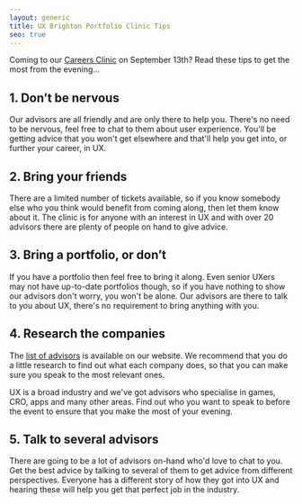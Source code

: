 ```yaml
---
layout: generic
title: UX Brighton Portfolio Clinic Tips
seo: true
---
```

Coming to our [Careers Clinic](/UX-career-clinic/) on September 13th? Read these tips to get the most from the evening…

## 1. Don’t be nervous

Our advisors are all friendly and are only there to help you. There's no need to be nervous, feel free to chat to them about user experience. You'll be getting advice that you won't get elsewhere and that'll help you get into, or further your career, in UX.

## 2. Bring your friends

There are a limited number of tickets available, so if you know somebody else who you think would benefit from coming along, then let them know about it. The clinic is for anyone with an interest in UX and with over 20 advisors there are plenty of people on hand to give advice.

## 3. Bring a portfolio, or don’t

If you have a portfolio then feel free to bring it along. Even senior UXers may not have up-to-date portfolios though, so if you have nothing to show our advisors don't worry, you won't be alone. Our advisors are there to talk to you about UX, there's no requirement to bring anything with you.

## 4. Research the companies

The [list of advisors](/UX-career-clinic/) is available on our website. We recommend that you do a little research to find out what each company does, so that you can make sure you speak to the most relevant ones.

UX is a broad industry and we've got advisors who specialise in games, CRO, apps and many other areas. Find out who you want to speak to before the event to ensure that you make the most of your evening.

## 5. Talk to several advisors

There are going to be a lot of advisors on-hand who'd love to chat to you. Get the best advice by talking to several of them to get advice from different perspectives. Everyone has a different story of how they got into UX and hearing these will help you get that perfect job in the industry.